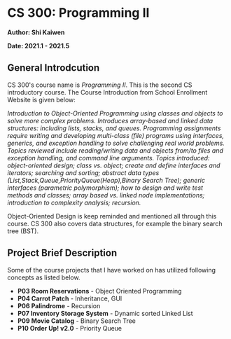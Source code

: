# CS 300: Programming II

**Author: Shi Kaiwen**
<br>

**Date: 2021.1 - 2021.5**

## General Introdcution
CS 300's course name is *Programming II*. This is the second CS introductory course. The Course Introduction from School Enrollment Website is given below:

*Introduction to Object-Oriented Programming using classes and objects to solve more complex problems. Introduces array-based and linked data structures: including lists, stacks, and queues. Programming assignments require writing and developing multi-class (file) programs using interfaces, generics, and exception handling to solve challenging real world problems. Topics reviewed include reading/writing data and objects from/to files and exception handling, and command line arguments. Topics introduced: object-oriented design; class vs. object; create and define interfaces and iterators; searching and sorting; abstract data types (List,Stack,Queue,PriorityQueue(Heap),Binary Search Tree); generic interfaces (parametric polymorphism); how to design and write test methods and classes; array based vs. linked node implementations; introduction to complexity analysis; recursion.*

Object-Oriented Design is keep reminded and mentioned all through this course. CS 300 also covers data structures, for example the binary search tree (BST).

## Project Brief Description
Some of the course projects that I have worked on has utilized following concepts as listed below.
- **P03 Room Reservations** - Object Oriented Programming
- **P04 Carrot Patch** - Inheritance, GUI
- **P06 Palindrome** - Recursion
- **P07 Inventory Storage System** - Dynamic sorted Linked List
- **P09 Movie Catalog** - Binary Search Tree
- **P10 Order Up! v2.0** - Priority Queue
